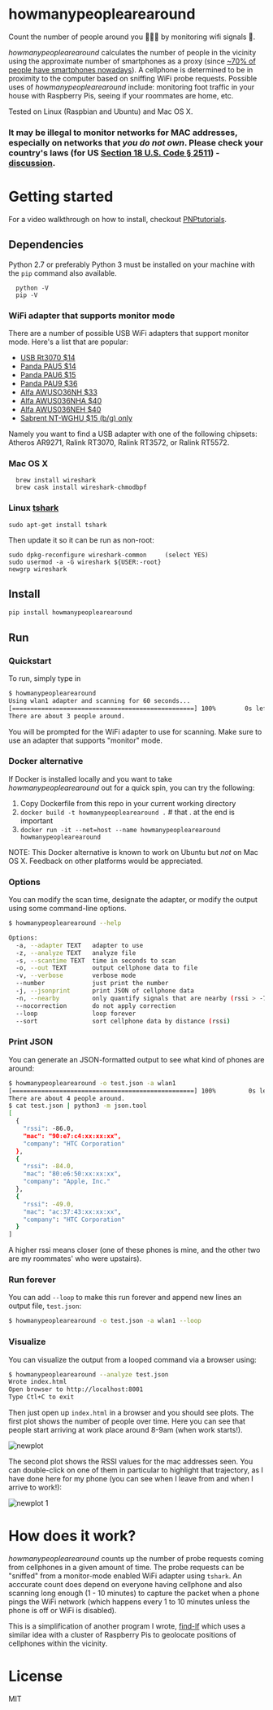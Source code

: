 
# howmanypeoplearearound 

Count the number of people around you :family_man_man_boy: by monitoring wifi signals :satellite:.

*howmanypeoplearearound* calculates the number of people in the vicinity
using the approximate number of smartphones as a proxy (since [~70% of people have smartphones nowadays](https://twitter.com/conradhackett/status/701798230619590656)). 
A cellphone is determined to be in proximity to the computer based on sniffing WiFi probe 
requests. Possible uses of *howmanypeoplearearound* include: monitoring foot traffic in your house
with Raspberry Pis, seeing if your roommates are home, etc.

Tested on Linux (Raspbian and Ubuntu) and Mac OS X.

### **It may be illegal** to monitor networks for MAC addresses, especially on networks that *you do not own*. Please check your country's laws (for US [Section 18 U.S. Code § 2511](https://www.law.cornell.edu/uscode/text/18/2511)) - [discussion](https://github.com/schollz/howmanypeoplearearound/issues/4).

Getting started
===============

For a video walkthrough on how to install, checkout [PNPtutorials](https://youtu.be/dLzouUfJyMM?t=3m2s).

## Dependencies

Python 2.7 or preferably Python 3 must be installed on your machine with the `pip` command also available.
```
  python -V
  pip -V
```

### WiFi adapter that supports monitor mode

There are a number of possible USB WiFi adapters that support monitor mode. Here's a list that are popular:

- [USB Rt3070 $14](https://www.amazon.com/gp/product/B00NAXX40C/ref=as_li_tl?ie=UTF8&tag=scholl-20&camp=1789&creative=9325&linkCode=as2&creativeASIN=B00NAXX40C&linkId=b72d3a481799c15e483ea93c551742f4)
- [Panda PAU5 $14](https://www.amazon.com/gp/product/B00EQT0YK2/ref=as_li_tl?ie=UTF8&tag=scholl-20&camp=1789&creative=9325&linkCode=as2&creativeASIN=B00EQT0YK2&linkId=e5b954672d93f1e9ce9c9981331515c4)
- [Panda PAU6 $15](https://www.amazon.com/gp/product/B00JDVRCI0/ref=as_li_tl?ie=UTF8&tag=scholl-20&camp=1789&creative=9325&linkCode=as2&creativeASIN=B00JDVRCI0&linkId=e73e93e020941cada0e64b92186a2546)
- [Panda PAU9 $36](https://www.amazon.com/gp/product/B01LY35HGO/ref=as_li_tl?ie=UTF8&tag=scholl-20&camp=1789&creative=9325&linkCode=as2&creativeASIN=B01LY35HGO&linkId=e63f3beda9855abd59009d6173234918)
- [Alfa AWUSO36NH $33](https://www.amazon.com/gp/product/B0035APGP6/ref=as_li_tl?ie=UTF8&tag=scholl-20&camp=1789&creative=9325&linkCode=as2&creativeASIN=B0035APGP6&linkId=b4e25ba82357ca6f1a33cb23941befb3)
- [Alfa AWUS036NHA $40](https://www.amazon.com/gp/product/B004Y6MIXS/ref=as_li_tl?ie=UTF8&tag=scholl-20&camp=1789&creative=9325&linkCode=as2&creativeASIN=B004Y6MIXS&linkId=0277ca161967134a7f75dd7b3443bded)
- [Alfa AWUS036NEH $40](https://www.amazon.com/gp/product/B0035OCVO6/ref=as_li_tl?ie=UTF8&tag=scholl-20&camp=1789&creative=9325&linkCode=as2&creativeASIN=B0035OCVO6&linkId=bd45697540120291a2f6e169dcf81b96)
- [Sabrent NT-WGHU $15 (b/g) only](https://www.amazon.com/gp/product/B003EVO9U4/ref=as_li_tl?ie=UTF8&tag=scholl-20&camp=1789&creative=9325&linkCode=as2&creativeASIN=B003EVO9U4&linkId=06d4784d38b6bcef5957f3f6e74af8c8)

Namely you want to find a USB adapter with one of the following chipsets: Atheros AR9271, Ralink RT3070, Ralink RT3572, or Ralink RT5572.

### Mac OS X
```
  brew install wireshark
  brew cask install wireshark-chmodbpf
```

### Linux [tshark](https://www.wireshark.org/docs/man-pages/tshark.html) 
```
sudo apt-get install tshark
```

Then update it so it can be run as non-root:
```
sudo dpkg-reconfigure wireshark-common     (select YES)
sudo usermod -a -G wireshark ${USER:-root}
newgrp wireshark
```

## Install
```
pip install howmanypeoplearearound
```


## Run

### Quickstart

To run, simply type in
```bash
$ howmanypeoplearearound
Using wlan1 adapter and scanning for 60 seconds...
[==================================================] 100%        0s left
There are about 3 people around.
```

You will be prompted for the WiFi adapter to use for scanning. Make sure to use
an adapter that supports "monitor" mode.

### Docker alternative

If Docker is installed locally and you want to take *howmanypeoplearearound* out for a quick spin, you can try the following:
1. Copy Dockerfile from this repo in your current working directory
2. `docker build -t howmanypeoplearearound .`  # that . at the end is important
3. `docker run -it --net=host --name howmanypeoplearearound howmanypeoplearearound`

NOTE: This Docker alternative is known to work on Ubuntu but *not* on Mac OS X.  Feedback on other platforms would be appreciated.


### Options

You can modify the scan time, designate the adapter, or modify the output using some command-line options.
```bash
$ howmanypeoplearearound --help

Options:
  -a, --adapter TEXT   adapter to use
  -z, --analyze TEXT   analyze file
  -s, --scantime TEXT  time in seconds to scan
  -o, --out TEXT       output cellphone data to file
  -v, --verbose        verbose mode
  --number             just print the number
  -j, --jsonprint      print JSON of cellphone data
  -n, --nearby         only quantify signals that are nearby (rssi > -70)
  --nocorrection       do not apply correction
  --loop               loop forever
  --sort               sort cellphone data by distance (rssi)
```

### Print JSON

You can generate an JSON-formatted output to see what kind of phones are around:
```bash
$ howmanypeoplearearound -o test.json -a wlan1
[==================================================] 100%         0s left
There are about 4 people around.
$ cat test.json | python3 -m json.tool
[
  {
    "rssi": -86.0,
    "mac": "90:e7:c4:xx:xx:xx",
    "company": "HTC Corporation"
  },
  {
    "rssi": -84.0,
    "mac": "80:e6:50:xx:xx:xx",
    "company": "Apple, Inc."
  },
  {
    "rssi": -49.0,
    "mac": "ac:37:43:xx:xx:xx",
    "company": "HTC Corporation"
  }
]
```

A higher rssi means closer (one of these phones is mine, and the other two are my roommates' who were upstairs). 

### Run forever

You can add `--loop` to make this run forever and append new lines an output file, `test.json`:
```bash
$ howmanypeoplearearound -o test.json -a wlan1 --loop
```

### Visualize 

You can visualize the output from a looped command via a browser using:
```bash
$ howmanypeoplearearound --analyze test.json 
Wrote index.html
Open browser to http://localhost:8001
Type Ctl+C to exit
```

Then just open up `index.html` in a browser and you should see plots. The first plot shows the number of people over time. Here you can see that people start arriving at work place around 8-9am (when work starts!).

![newplot](https://cloud.githubusercontent.com/assets/6550035/26174159/b478b764-3b0b-11e7-9600-2aa215b789d0.png)

The second plot shows the RSSI values for the mac addresses seen. You can double-click on one of them in particular to highlight that trajectory, as I have done here for my phone (you can see when I leave from and when I arrive to work!):

![newplot 1](https://cloud.githubusercontent.com/assets/6550035/26174160/b4911ae8-3b0b-11e7-93b2-92c3efaa01aa.png)


How does it work?
==================

*howmanypeoplearearound* counts up the number of probe requests coming from cellphones in a given amount of time.
The probe requests can be "sniffed" from a monitor-mode enabled WiFi adapter using `tshark`. An acccurate count does 
depend on everyone having cellphone and also scanning long enough (1 - 10 minutes) to capture the packet when 
a phone pings the WiFi network (which happens every 1 to 10 minutes unless the phone is off or WiFi is disabled).

This is a simplification of another program I wrote, [find-lf](https://github.com/schollz/find-lf) which uses a similar idea with a cluster of Raspberry Pis to geolocate positions of cellphones within the vicinity.

License
=======

MIT
